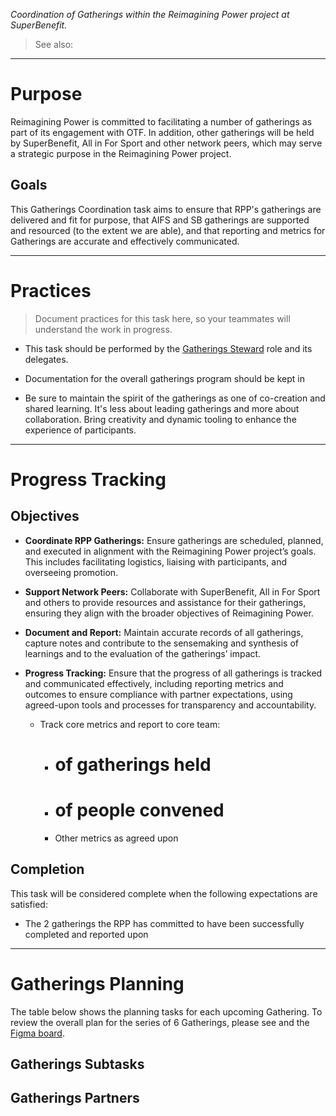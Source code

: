 _Coordination of Gatherings within the Reimagining Power project at SuperBenefit._

> See also:  

---

# Purpose

Reimagining Power is committed to facilitating a number of gatherings as part of its engagement with OTF. In addition, other gatherings will be held by SuperBenefit, All in For Sport and other network peers, which may serve a strategic purpose in the Reimagining Power project.

## Goals

This Gatherings Coordination task aims to ensure that RPP's gatherings are delivered and fit for purpose, that AIFS and SB gatherings are supported and resourced (to the extent we are able), and that reporting and metrics for Gatherings are accurate and effectively communicated.

---

# Practices

> Document practices for this task here, so your teammates will understand the work in progress.

- This task should be performed by the [Gatherings Steward](https://app.charmverse.io/superbenefit/gatherings-steward-rolecrafting-41129673381912246) role and its delegates.

- Documentation for the overall gatherings program should be kept in  

- Be sure to maintain the spirit of the gatherings as one of co-creation and shared learning. It's less about leading gatherings and more about collaboration. Bring creativity and dynamic tooling to enhance the experience of participants.

---

# Progress Tracking

## Objectives

- **Coordinate RPP Gatherings:** Ensure gatherings are scheduled, planned, and executed in alignment with the Reimagining Power project’s goals. This includes facilitating logistics, liaising with participants, and overseeing promotion.

- **Support Network Peers:** Collaborate with SuperBenefit, All in For Sport and others to provide resources and assistance for their gatherings, ensuring they align with the broader objectives of Reimagining Power. 

- **Document and Report:** Maintain accurate records of all gatherings, capture notes and contribute to the sensemaking and synthesis of learnings and to the evaluation of the gatherings’ impact. 

- **Progress Tracking:** Ensure that the progress of all gatherings is tracked and communicated effectively, including reporting metrics and outcomes to ensure compliance with partner expectations, using agreed-upon tools and processes for transparency and accountability.

    - Track core metrics and report to core team:

      - # of gatherings held

      - # of people convened

      - Other metrics as agreed upon

## Completion

This task will be considered complete when the following expectations are satisfied:

- The 2 gatherings the RPP has committed to have been successfully completed and reported upon

---

# Gatherings Planning

The table below shows the planning tasks for each upcoming Gathering. To review the overall plan for the series of 6 Gatherings, please see  and the [Figma board](https://www.figma.com/board/G77aOdrUeg6494UrGHs47C/AIFS-Governance-Design?node-id=0-1&node-type=canvas&t=JPBKJ3jwIDZPCSWO-0).

## Gatherings Subtasks

## Gatherings Partners